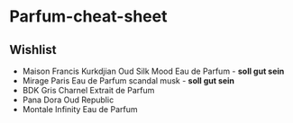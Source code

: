 # Parfum-cheat-sheet

## Wishlist
- Maison Francis Kurkdjian Oud Silk Mood Eau de Parfum - **soll gut sein**
- Mirage Paris Eau de Parfum scandal musk - **soll gut sein**
- BDK Gris Charnel Extrait de Parfum
- Pana Dora Oud Republic
- Montale Infinity Eau de Parfum
